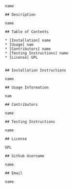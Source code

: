 
            name

            ## Description 

            name

            ## Table of Contents

            * [Installation] name
            * [Usage] nam
            * [Contributors] name
            * [Testing Instructions] name
            * [License] GPL


            ## Installation Instructions

            name

            ## Usage Information 

            nam

            ## Contributors 

            name

            ## Testing Instructions 

            name

            ## License

            GPL

            ## Github Username
 
            name

            ## Email

            name
            